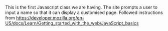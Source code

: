 This is the first Javascript class we are having.
The site prompts a user to input a name so that it can display a customised page. 
Followed instructions from https://developer.mozilla.org/en-US/docs/Learn/Getting_started_with_the_web/JavaScript_basics
